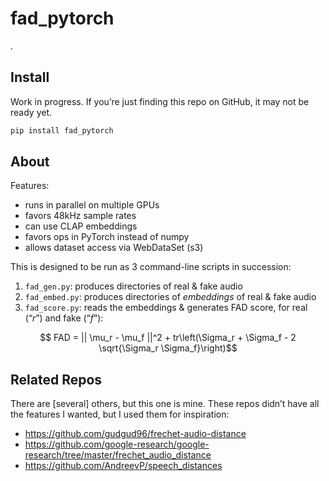 fad_pytorch
================

<!-- WARNING: THIS FILE WAS AUTOGENERATED! DO NOT EDIT! -->

.

## Install

Work in progress. If you’re just finding this repo on GitHub, it may not
be ready yet.

``` sh
pip install fad_pytorch
```

## About

Features:

- runs in parallel on multiple GPUs
- favors 48kHz sample rates
- can use CLAP embeddings
- favors ops in PyTorch instead of numpy
- allows dataset access via WebDataSet (s3)

This is designed to be run as 3 command-line scripts in succession:

1.  `fad_gen.py`: produces directories of real & fake audio
2.  `fad_embed.py`: produces directories of *embeddings* of real & fake
    audio
3.  `fad_score.py`: reads the embeddings & generates FAD score, for real
    (“$r$”) and fake (“$f$”):

$$ FAD = || \mu_r - \mu_f ||^2 + tr\left(\Sigma_r + \Sigma_f - 2 \sqrt{\Sigma_r \Sigma_f}\right)$$

## Related Repos

There are \[several\] others, but this one is mine. These repos didn’t
have all the features I wanted, but I used them for inspiration:

- https://github.com/gudgud96/frechet-audio-distance
- https://github.com/google-research/google-research/tree/master/frechet_audio_distance
- https://github.com/AndreevP/speech_distances

